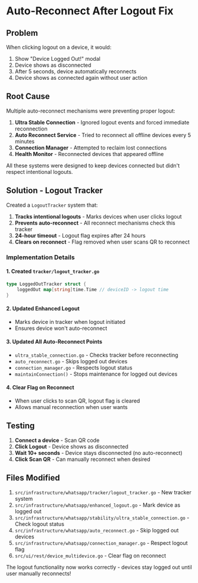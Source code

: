 # Auto-Reconnect After Logout Fix

## Problem
When clicking logout on a device, it would:
1. Show "Device Logged Out!" modal
2. Device shows as disconnected
3. After 5 seconds, device automatically reconnects
4. Device shows as connected again without user action

## Root Cause
Multiple auto-reconnect mechanisms were preventing proper logout:

1. **Ultra Stable Connection** - Ignored logout events and forced immediate reconnection
2. **Auto Reconnect Service** - Tried to reconnect all offline devices every 5 minutes
3. **Connection Manager** - Attempted to reclaim lost connections
4. **Health Monitor** - Reconnected devices that appeared offline

All these systems were designed to keep devices connected but didn't respect intentional logouts.

## Solution - Logout Tracker

Created a `LogoutTracker` system that:
1. **Tracks intentional logouts** - Marks devices when user clicks logout
2. **Prevents auto-reconnect** - All reconnect mechanisms check this tracker
3. **24-hour timeout** - Logout flag expires after 24 hours
4. **Clears on reconnect** - Flag removed when user scans QR to reconnect

### Implementation Details

#### 1. Created `tracker/logout_tracker.go`
```go
type LoggedOutTracker struct {
    loggedOut map[string]time.Time // deviceID -> logout time
}
```

#### 2. Updated Enhanced Logout
- Marks device in tracker when logout initiated
- Ensures device won't auto-reconnect

#### 3. Updated All Auto-Reconnect Points
- `ultra_stable_connection.go` - Checks tracker before reconnecting
- `auto_reconnect.go` - Skips logged out devices
- `connection_manager.go` - Respects logout status
- `maintainConnection()` - Stops maintenance for logged out devices

#### 4. Clear Flag on Reconnect
- When user clicks to scan QR, logout flag is cleared
- Allows manual reconnection when user wants

## Testing

1. **Connect a device** - Scan QR code
2. **Click Logout** - Device shows as disconnected
3. **Wait 10+ seconds** - Device stays disconnected (no auto-reconnect)
4. **Click Scan QR** - Can manually reconnect when desired

## Files Modified

1. `src/infrastructure/whatsapp/tracker/logout_tracker.go` - New tracker system
2. `src/infrastructure/whatsapp/enhanced_logout.go` - Mark device as logged out
3. `src/infrastructure/whatsapp/stability/ultra_stable_connection.go` - Check logout status
4. `src/infrastructure/whatsapp/auto_reconnect.go` - Skip logged out devices
5. `src/infrastructure/whatsapp/connection_manager.go` - Respect logout flag
6. `src/ui/rest/device_multidevice.go` - Clear flag on reconnect

The logout functionality now works correctly - devices stay logged out until user manually reconnects!
